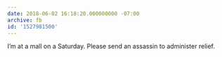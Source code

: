 ```yaml
---
date: 2018-06-02 16:18:20.000000000 -07:00
archive: fb
id: '1527981500'
---
```


I’m at a mall on a Saturday. Please send an assassin to administer relief.
